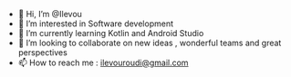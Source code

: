 - 👋 Hi, I’m @Ilevou
- 👀 I’m interested in Software development
- 🌱 I’m currently learning Kotlin and Android Studio
- 💞️ I’m looking to collaborate on new ideas , wonderful teams and great perspectives
- 📫 How to reach me : ilevouroudi@gmail.com


